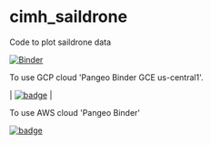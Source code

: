 # cimh_saildrone
Code to plot saildrone data


[![Binder](https://mybinder.org/badge_logo.svg)](https://mybinder.org/v2/gh/cgentemann/cimh_saildrone/master)

To use GCP cloud 'Pangeo Binder GCE us-central1'.

| [![badge](https://img.shields.io/static/v1.svg?logo=Jupyter&label=Pangeo+Binder&message=GCE+us-central1&color=blue)](https://binder.pangeo.io/v2/gh/pangeo-gallery/default-binder/master?urlpath=git-pull?repo=https://github.com/pangeo-gallery/cimh_saildrone%26amp%3Burlpath=lab/tree/cimh_saildrone) |

To use AWS cloud 'Pangeo Binder'

[![badge](https://img.shields.io/static/v1.svg?logo=Jupyter&label=Pangeo+Binder&message=AWS+us-west-2&color=orange)](https://aws-uswest2-binder.pangeo.io/v2/gh/pangeo-gallery/default-binder/master?urlpath=git-pull?repo=https://github.com/pangeo-gallery/cimh-saildrone%26amp%3Burlpath=lab/tree/cimh-saildrone)

